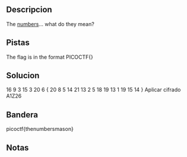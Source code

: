 ## Descripcion
The [numbers](https://jupiter.challenges.picoctf.org/static/f209a32253affb6f547a585649ba4fda/the_numbers.png)... what do they mean?

## Pistas
The flag is in the format PICOCTF{}

## Solucion
16 9 3 15 3 20 6 { 20 8 5 14 21 13 2 5 18 19 13 1 19 15 14 }
Aplicar cifrado A1Z26

## Bandera
picoctf{thenumbersmason}

## Notas



